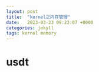 ```yaml
---
layout: post
title:  "kernel之内存管理"
date:   2023-03-23 09:22:07 +0000
categories: jekyll
tags: kernel memory
---
```


# usdt